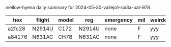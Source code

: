 mellow-hyena daily summary for 2024-05-30-vallejo1-rpi3a-uat-978

|hex|flight|model|reg|emergency|mil|weirdo|
|--|--|--|--|--|--|--|
|a2fc28|N2914U|C172|N2914U|none|F|yyy|
|a84176|N631AC|CH7B|N631AC|none|F|yyy|
